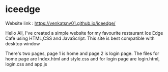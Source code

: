 # iceedge
Website link : https://venkatsnv01.github.io/iceedge/

Hello All, I've created a simple website for my favourite restaurant Ice Edge Cafe using HTML,CSS and JavaScript.
This site is best compatible with desktop window

There's two pages, page 1 is home and page 2 is login page.
The files for home page are Index.html and  style.css and for login page are login.html, login.css and app.js
